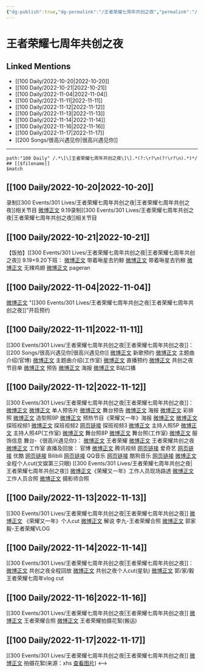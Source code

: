 ```yaml
---
{"dg-publish":true,"dg-permalink":"/王者荣耀七周年共创之夜","permalink":"/王者荣耀七周年共创之夜/"}
---
```


# 王者荣耀七周年共创之夜

## Linked Mentions
- [[100 Daily/2022-10-20\|2022-10-20]]
- [[100 Daily/2022-10-21\|2022-10-21]]
- [[100 Daily/2022-11-04\|2022-11-04]]
- [[100 Daily/2022-11-11\|2022-11-11]]
- [[100 Daily/2022-11-12\|2022-11-12]]
- [[100 Daily/2022-11-13\|2022-11-13]]
- [[100 Daily/2022-11-14\|2022-11-14]]
- [[100 Daily/2022-11-16\|2022-11-16]]
- [[100 Daily/2022-11-17\|2022-11-17]]
- [[200 Songs/很高兴遇见你\|很高兴遇见你]]


---

```expander
path:"100 Daily" /.*\[\[王者荣耀七周年共创之夜\]\].*(?:\r?\n(?!\r?\n).*)*/
## [[$filename]]
$match
```
## [[100 Daily/2022-10-20\|2022-10-20]]
录制[[300 Events/301 Lives/王者荣耀七周年共创之夜\|王者荣耀七周年共创之夜]]相关节目
[微博正文](http://weibo.com/3976461222/Mb8iecGoj) 9.19录制[[300 Events/301 Lives/王者荣耀七周年共创之夜\|王者荣耀七周年共创之夜]]相关节目

## [[100 Daily/2022-10-21\|2022-10-21]]
【饭拍】[[300 Events/301 Lives/王者荣耀七周年共创之夜\|王者荣耀七周年共创之夜]]
9.19+9.20下班：
[微博正文](http://weibo.com/3246571812/MbfizhhxB) 带着啾星去钓鲸
[微博正文](http://weibo.com/3246571812/Mbnyz5JJl) 带着啾星去钓鲸
[微博正文](http://weibo.com/7495641082/MbfraF6aV) 无辣鸡翅
[微博正文](http://weibo.com/7633014126/MbkytCtqA) pageran

## [[100 Daily/2022-11-04\|2022-11-04]]
[微博正文](http://weibo.com/6466290670/MdrzyFMzJ) "[[300 Events/301 Lives/王者荣耀七周年共创之夜\|王者荣耀七周年共创之夜]]"开启预约
## [[100 Daily/2022-11-11\|2022-11-11]]
[[300 Events/301 Lives/王者荣耀七周年共创之夜\|王者荣耀七周年共创之夜]]：[[200 Songs/很高兴遇见你\|很高兴遇见你]]
[微博正文](https://m.weibo.cn/2169129705/4834573722059866) 新歌预约
[微博正文](http://weibo.com/5698023579/Mevdv0oH3) 主题曲介绍(官博)
[微博正文](http://weibo.com/7478855230/MevrLoFrr) 主题曲介绍(工作室)
[微博正文](https://weibo.com/5698023579/MezgOyvj8) 直播预约
[微博正文](http://weibo.com/5698023579/MezldgNkk) 共创之夜节目单
[微博正文](http://weibo.com/7712820124/Mezz93Ak7) 预告
[微博正文](http://weibo.com/7712820124/MezJ6jlfp) 海报
[微博正文](http://weibo.com/6466290670/MezWNitNf) B站口播
## [[100 Daily/2022-11-12\|2022-11-12]]
[[300 Events/301 Lives/王者荣耀七周年共创之夜\|王者荣耀七周年共创之夜]]：
[微博正文](https://weibo.com/5698023579/MeErOyrRQ) [微博正文](https://weibo.com/7478855230/MeG17yOqX) 单人预告片
[微博正文](https://weibo.com/5698023579/MeGNWA1Nt) 舞台预告
[微博正文](https://weibo.com/5698023579/MeEDZsZBU) 海报
[微博正文](http://weibo.com/7478855230/MeGpUq6VY) 彩排照
[微博正文](http://weibo.com/7478855230/MeGXqnsQD) 造型照9P
[微博正文](https://weibo.com/6466290670/MeFuAjThC) 预热节目《荣耀又一年》海报
[微博正文](https://weibo.com/2609737945/MeG1fi6Rc) [微博正文](https://weibo.com/7712820124/MeGHrzaQB) 探班视频1
[微博正文](http://weibo.com/2976740261/MeHmyvaMJ) 探班视频2
[网页链接](https://weibo.cn/sinaurl?u=https%3A%2F%2Fm.bilibili.com%2Fvideo%2FBV1iW4y1s7AM) 探班视频3
[微博正文](http://weibo.com/7712820124/MeInmtM2V) 主持人照5P
[微博正文](https://m.weibo.cn/7478855230/4835113085700722) 主持人照4P(工作室)
[微博正文](https://weibo.com/7712820124/MeIstxuA2) 舞台照8P
[微博正文](http://weibo.com/7478855230/MeIME2Ri1) 舞台照(工作室)
[微博正文](http://weibo.com/7710473200/MeItknPKh) 服饰信息
舞台-《很高兴遇见你》：
[微博正文](http://weibo.com/5698023579/MeIqc2ozb) 王者荣耀
[微博正文](http://weibo.com/7712820124/MeIrkmYcV) 王者荣耀共创之夜
[微博正文](http://weibo.com/7478855230/MeItRhnZ6) 工作室
直播及回放：
官博 [微博正文](http://weibo.com/5698023579/MezgOyvj8)
腾讯视频 [网页链接](https://weibo.cn/sinaurl?u=https%3A%2F%2Fv.qq.com%2Flive%2Fp%2Fnewtopic%2F240046%2Fpreview_h5.html%3Fdata_key%3DMWI3alBoSVBGOFJEUUVmWUJJanNjdysx%26version%3D2%26url_from%3Dshare%26second_share%3D0%26share_from%3Dcopy)
爱奇艺 [网页链接](https://weibo.cn/sinaurl?u=https%3A%2F%2Fm-live.iqiyi.com%2Fs%2F1uuztj40s5bO16sbom4sj0.html%3Fsocial_platform%3Dlink%26p1%3D2_22_221)
优酷 [网页链接](https://weibo.cn/sinaurl?u=https%3A%2F%2Fvku.youku.com%2Flive%2Filproom%3Fid%3D8145239%26sharekey%3D934b3be9fb58e7b4e260ac6500e6e6378)
Bilibili [网页链接](https://weibo.cn/sinaurl?u=https%3A%2F%2Fb23.tv%2FY892tHD)
QQ音乐 [网页链接](https://weibo.cn/sinaurl?u=https%3A%2F%2Fc.y.qq.com%2Fbase%2Ffcgi-bin%2Fu%3F__%3DSFs48EX2dWOS)
酷狗音乐 [网页链接](https://weibo.cn/sinaurl?u=https%3A%2F%2Fmfanxing.kugou.com%2Fcterm%2Fprogram_subject%2Fm%2Fviews%2Findex.html%2F8220%3Fh5inx5%3D1%26source%3D1)
[微博正文](https://m.weibo.cn/1371117067/4835116872895755) 全程个人cut(文娱第三只眼)
[[300 Events/301 Lives/王者荣耀七周年共创之夜\|王者荣耀七周年共创之夜]]
[微博正文](http://weibo.com/2201953551/MeGlfckCK)《荣耀又一年》工作人员现场路透
[微博正文](http://weibo.com/2976740261/MeGyysygc) 工作人员合照
[微博正文](http://weibo.com/1682006123/MeHe7qDqS) 摄影师合照
## [[100 Daily/2022-11-13\|2022-11-13]]
[[300 Events/301 Lives/王者荣耀七周年共创之夜\|王者荣耀七周年共创之夜]]
[微博正文](https://weibo.com/6466290670/MeQqHsunL) 《荣耀又一年》个人cut
[微博正文](http://weibo.com/5687445105/MeJd1k7MB) 解说 李九-王者荣耀合照
[微博正文](https://weibo.com/2609737945/MePqkF1LA) 郭家毅-王者荣耀VLOG
## [[100 Daily/2022-11-14\|2022-11-14]]
[[300 Events/301 Lives/王者荣耀七周年共创之夜\|王者荣耀七周年共创之夜]]：
[微博正文](http://weibo.com/7712820124/MeXLeenop) 共创之夜全程回放
[微博正文](https://weibo.com/6466290670/Mf0ZUzG9Q) 共创之夜个人cut(星轨)
[微博正文](https://weibo.com/6466290670/MeXdm9A8j) 郭/家/毅王者荣耀七周年vlog cut
## [[100 Daily/2022-11-16\|2022-11-16]]
[[300 Events/301 Lives/王者荣耀七周年共创之夜\|王者荣耀七周年共创之夜]]
[微博正文](http://weibo.com/7723960732/MfhcZCkkX) 王者荣耀合照
[微博正文](https://weibo.com/2891278372/MfkiD9nlu) 王者荣耀拍摄花絮(搬运)

## [[100 Daily/2022-11-17\|2022-11-17]]
[[300 Events/301 Lives/王者荣耀七周年共创之夜\|王者荣耀七周年共创之夜]]
[微博正文](https://m.weibo.cn/2891278372/4836910565957314) 拍摄花絮(来源：xhs [查看图片](https://wx2.sinaimg.cn/large/0088n2Pggy1h88ixedntij30tz0zzn0g.jpg))
<-->

